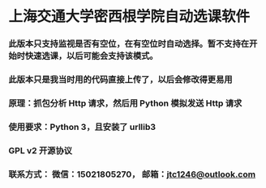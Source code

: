 # 上海交通大学密西根学院自动选课软件

### 此版本只支持监视是否有空位，在有空位时自动选择。暂不支持在开始时快速选课，以后可能会支持该模式。

### 此版本只是我当时用的代码直接上传了，以后会修改得更易用

### 原理：抓包分析 Http 请求，然后用 Python 模拟发送 Http 请求

### 使用要求：Python 3，且安装了 urllib3

### GPL v2 开源协议

### 联系方式： 微信：15021805270， 邮箱：jtc1246@outlook.com
